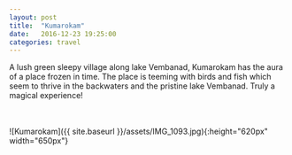 ```yaml
---
layout: post
title:  "Kumarokam"
date:   2016-12-23 19:25:00
categories: travel
---
```

A lush green sleepy village along lake Vembanad, Kumarokam has the aura of a place frozen in time. The place is teeming with birds and fish which seem to thrive in the backwaters and the pristine lake Vembanad. Truly a magical experience!

<br><br>
![Kumarokam]({{ site.baseurl }}/assets/IMG_1093.jpg){:height="620px" width="650px"}
<br>

<div id='map' style='width: 725px; height: 400px;'></div>

<script>
var mymap = L.map('map').setView([9.610511,76.3690591], 8);

L.tileLayer('https://api.tiles.mapbox.com/v4/{id}/{z}/{x}/{y}.png?access_token={accessToken}', {
    attribution: 'Map data &copy; <a href="http://openstreetmap.org">OpenStreetMap</a> contributors, <a href="http://creativecommons.org/licenses/by-sa/2.0/">CC-BY-SA</a>, Imagery © <a href="http://mapbox.com">Mapbox</a>',
    maxZoom: 18,
    id: 'mapbox.outdoors',
    accessToken: 'pk.eyJ1IjoiemFwYXRhIiwiYSI6ImNpejQ2NmZrbzA0a3MzM280Zm40MjNlamcifQ.F1fnWKHio8oHmzw59V6qgw'
}).addTo(mymap);

var marker = L.marker([9.610511, 76.3690591]).addTo(mymap);
marker.bindPopup("Kumarokam");
</script>